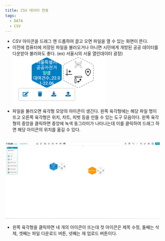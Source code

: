 ```yaml
---
title: CSV 데이터 연동 
tags:
  - DATA
  - CSV
---
```


- CSV 아이콘을 드래그 앤 드롭하여 끌고 오면 파일을 열 수 있는 화면이 뜬다.
- 이전에 컴퓨터에 저장된 파일을 불러오거나 아니면 시민에게 개방된 공공 데이터를 다운받아 불러와도 좋다. (ex) 서울시의 서울 열린데이터 광장)
![CSV data Integration](./13.png)
- 파일을 불러오면 육각형 모양의 아이콘이 생긴다. 왼쪽 육각형에는 해당 파일 명이 뜨고 오른쪽 육각형은 위치, 차트, 피벗 등을 만들 수 있는 도구 모음이다. 왼쪽 육각형의 중앙을 클릭하면 중앙에 녹색 동그라미가 나타나는데 이를 클릭하여 드래그 하면 해당 아이콘의 위치를 옮길 수 있다.
<br/><br/>

![CSV Polycon](./14.png)
- 왼쪽 육각형을 클릭하면 네 개의 아이콘이 뜨는데 첫 아이콘은 제목 수정, 둘째는 삭제, 셋째는 파일 다운로드 버튼, 넷째는 재 업로드 버튼이다.
<br/><br/>